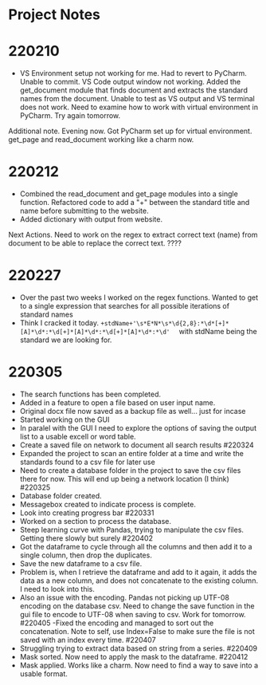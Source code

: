 # Project Notes

# 220210 
- VS Environment setup not working for me. Had to revert to PyCharm. Unable to commit. VS Code output window not working. Added the get_document module that finds document and extracts the standard names from the document. Unable to test as VS output and VS terminal does not work. Need to examine how to work with virtual environment in PyCharm. Try again tomorrow.

Additional note. Evening now. Got PyCharm set up for virtual environment. get_page and read_document working like a charm now. 

# 220212
- Combined the read_document and get_page modules into a single function. Refactored code to add a "+" between the standard title and name before submitting to the website.
- Added dictionary with output from website.

Next Actions. Need to work on the regex to extract correct text (name) from document to be able to replace the correct text. ????

# 220227
- Over the past two weeks I worked on the regex functions. Wanted to get to a single expression that searches for all possible iterations of standard names
- Think I cracked it today. ``` +stdName+'\s*E*N*\s*\d{2,8}:*\d*[+]*[A]*\d*:*\d[+]*[A]*\d*:*\d[+]*[A]*\d*:*\d'   ``` with stdName being the standard we are looking for.
# 220305
- The search functions has been completed.
- Added in a feature to open a file based on user input name.
- Original docx file now saved as a backup file as well... just for incase
- Started working on the GUI
- In paralel with the GUI I need to explore the options of saving the output list to a usable excell or word table.
- Create a saved file on network to document all search results
#220324
- Expanded the project to scan an entire folder at a time and write the standards found to a csv file for later use
- Need to create a database folder in the project to save the csv files there for now. This will end up being a network location (I think)
#220325
- Database folder created.
- Messagebox created to indicate process is complete.
- Look into creating progress bar
#220331
- Worked on a section to process the database. 
- Steep learning curve with Pandas, trying to manipulate the csv files. Getting there slowly but surely
#220402
- Got the dataframe to cycle through all the columns and then add it to a single column, then drop the duplicates.
- Save the new dataframe to a csv file.
- Problem is, when I retrieve the dataframe and add to it again, it adds the data as a new column, and does not concatenate to the existing column. I need to look into this.
- Also an issue with the encoding. Pandas not picking up UTF-08 encoding on the database csv. Need to change the save function in the gui file to encode to UTF-08 when saving to csv. Work for tomorrow.
#220405
-Fixed the encoding and managed to sort out the concatenation. Note to self, use Index=False to make sure the file is not saved with an index every time.
#220407
- Struggling trying to extract data based on string from a series. 
#220409
- Mask sorted. Now need to apply the mask to the dataframe.
#220412
- Mask applied. Works like a charm. Now need to find a way to save into a usable format. 